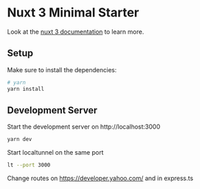 # Nuxt 3 Minimal Starter

Look at the [nuxt 3 documentation](https://v3.nuxtjs.org) to learn more.

## Setup

Make sure to install the dependencies:

```bash
# yarn
yarn install
```

## Development Server

Start the development server on http://localhost:3000

```bash
yarn dev
```

Start localtunnel on the same port

```bash
lt --port 3000
```

Change routes on https://developer.yahoo.com/ and in express.ts
